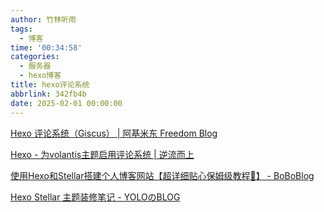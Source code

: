 ```yaml
---
author: 竹林听雨
tags:
  - 博客
time: '00:34:58'
categories:
  - 服务器
  - hexo博客
title: hexo评论系统
abbrlink: 342fb4b
date: 2025-02-01 00:00:00
---
```

<script src="https://giscus.app/client.js"
        data-repo="xuanyue1024/xxxxx"
        data-repo-id="xxxxxx"
        data-category="Announcements"
        data-category-id="xxxxx"
        data-mapping="url"
        data-strict="0"
        data-reactions-enabled="1"
        data-emit-metadata="0"
        data-input-position="bottom"
        data-theme="preferred_color_scheme"
        data-lang="zh-CN"

        crossorigin="anonymous"
        async>
</script>

[Hexo 评论系统（Giscus） | 阿基米东 Freedom Blog](https://luhuadong.com/hexo/hexo-comments-giscus)

[Hexo - 为volantis主题启用评论系统 | 逆流而上](https://blog.yuhang.run/hexo/2025-02-24%2020:05:37/)

[使用Hexo和Stellar搭建个人博客网站【超详细贴心保姆级教程💖】 - BoBoBlog](https://blog.bxzdyg.cn/p/%E4%BD%BF%E7%94%A8Hexo%E5%92%8CStellar%E6%90%AD%E5%BB%BA%E4%B8%AA%E4%BA%BA%E5%8D%9A%E5%AE%A2%E7%BD%91%E7%AB%99/#%E6%96%87%E7%AB%A0%E8%B7%AF%E7%94%B1%EF%BC%88%E9%80%89%EF%BC%89)

[Hexo Stellar 主题装修笔记 - YOLOのBLOG](https://felicxfoster.github.io/4199909915.html)